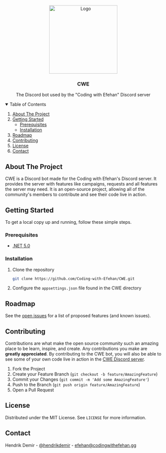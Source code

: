 <br />
<p align="center">
  <a href="https://github.com/Coding-with-Efehan/CWE">
    <img src="https://cdn.discordapp.com/avatars/777286538370744330/8637918870aed28e3b538aac8ac8b534.png?size=2048" alt="Logo" width="220" height="220">
  </a>

  <h3 align="center">CWE</h3>

  <p align="center">
    The Discord bot used by the "Coding with Efehan" Discord server
    <br />
  </p>
</p>



<!-- TABLE OF CONTENTS -->
<details open="open">
  <summary>Table of Contents</summary>
  <ol>
    <li>
      <a href="#about-the-project">About The Project</a>
    </li>
    <li>
      <a href="#getting-started">Getting Started</a>
      <ul>
        <li><a href="#prerequisites">Prerequisites</a></li>
        <li><a href="#installation">Installation</a></li>
      </ul>
    </li>
    <li><a href="#roadmap">Roadmap</a></li>
    <li><a href="#contributing">Contributing</a></li>
    <li><a href="#license">License</a></li>
    <li><a href="#contact">Contact</a></li>
  </ol>
</details>


## About The Project

CWE is a Discord bot made for the Coding with Efehan's Discord server. It provides the server with features like campaigns, requests and all features the server may need. It is an open-source project, allowing all of the community's members to contribute and see their code live in action.

## Getting Started

To get a local copy up and running, follow these simple steps.

### Prerequisites

* [.NET 5.0](https://dotnet.microsoft.com/download)

### Installation

1. Clone the repository
   ```sh
   git clone https://github.com/Coding-with-Efehan/CWE.git
   ```
2. Configure the `appsettings.json` file found in the CWE directory


## Roadmap

See the [open issues](https://github.com/Coding-with-Efehan/CWE/issues) for a list of proposed features (and known issues).



<!-- CONTRIBUTING -->
## Contributing

Contributions are what make the open source community such an amazing place to be learn, inspire, and create. Any contributions you make are **greatly appreciated**. By contributing to the CWE bot, you will also be able to see some of your own code live in action in the [CWE Discord server](https://discord.gg/xCdfreeNas).

1. Fork the Project
2. Create your Feature Branch (`git checkout -b feature/AmazingFeature`)
3. Commit your Changes (`git commit -m 'Add some AmazingFeature'`)
4. Push to the Branch (`git push origin feature/AmazingFeature`)
5. Open a Pull Request



<!-- LICENSE -->
## License

Distributed under the MIT License. See `LICENSE` for more information.



<!-- CONTACT -->
## Contact

Hendrik Demir - [@hendrikdemir](https://twitter.com/hendrikdemir) - efehan@codingwithefehan.gg
